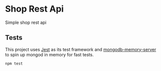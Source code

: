# Shop Rest Api

Simple shop rest api

## Tests

This project uses [Jest](https://jestjs.io/) as its test framework and [mongodb-memory-server](https://github.com/nodkz/mongodb-memory-server) to spin up mongod in memory for fast tests.

`npm test`
